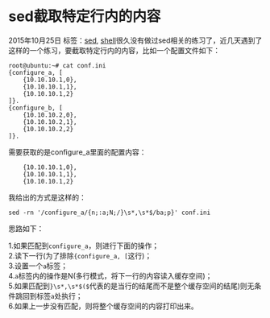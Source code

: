# sed截取特定行内的内容

2015年10月25日 标签：[sed][0], [shell][1]很久没有做过sed相关的练习了，近几天遇到了这样的一个练习，要截取特定行内的内容，比如一个配置文件如下：

    root@ubuntu:~# cat conf.ini  
    {configure_a, [
        {10.10.10.1,0},
        {10.10.10.1,1},
        {10.10.10.1,2}
    ]}.
    {configure_b, [
        {10.10.10.2,0},
        {10.10.10.2,1},
        {10.10.10.2,2}
    ]}.
    

需要获取的是configure_a里面的配置内容：

        {10.10.10.1,0},
        {10.10.10.1,1},
        {10.10.10.1,2}
    

我给出的方式是这样的：

    sed -rn '/configure_a/{n;:a;N;/}\s*,\s*$/ba;p}' conf.ini  
    

思路如下：

1.如果匹配到`configure_a`，则进行下面的操作；   
2.读下一行(为了排除`{configure_a, [`这行)；   
3.设置一个`a`标签；   
4.`a`标签内的操作是N(多行模式，将下一行的内容读入缓存空间)；   
5.如果匹配到`}\s*,\s*$($`代表的是当行的结尾而不是整个缓存空间的结尾)则无条件跳回到标签`a`处执行；   
6.如果上一步没有匹配，则将整个缓存空间的内容打印出来。

[0]: /tag/sed/
[1]: /tag/shell/